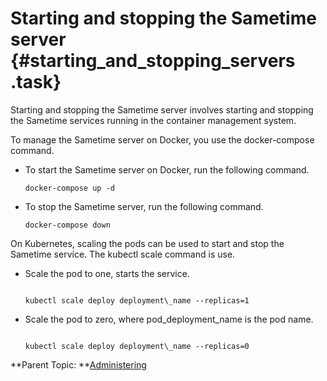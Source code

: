 # Starting and stopping the Sametime server {#starting_and_stopping_servers .task}

Starting and stopping the Sametime server involves starting and stopping the Sametime services running in the container management system.

To manage the Sametime server on Docker, you use the docker-compose command.

-   To start the Sametime server on Docker, run the following command.

    ``` {#codeblock_m4f_g1t_s5b}
    docker-compose up -d
    
    ```

-   To stop the Sametime server, run the following command.

    ``` {#codeblock_ixn_31t_s5b}
    docker-compose down
    
    ```


On Kubernetes, scaling the pods can be used to start and stop the Sametime service. The kubectl scale command is use.

-   Scale the pod to one, starts the service.

    ``` {#codeblock_v3p_41t_s5b}
    
    kubectl scale deploy deployment\_name --replicas=1
    ```

-   Scale the pod to zero, where pod\_deployment\_name is the pod name.

    ``` {#codeblock_d2d_t1t_s5b}
    
    kubectl scale deploy deployment\_name --replicas=0
    
    ```


**Parent Topic: **[Administering](administering.md)

